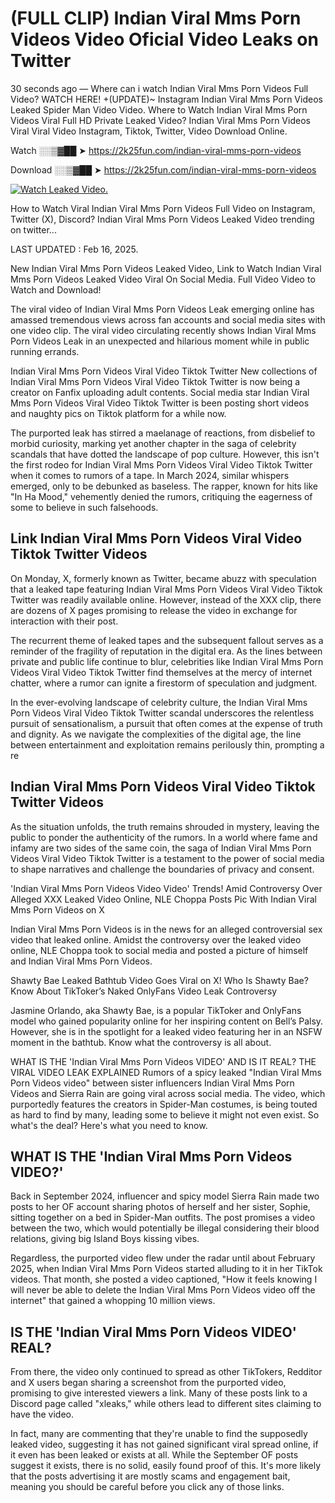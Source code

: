 # (FULL CLIP) Indian Viral Mms Porn Videos Video Oficial Video Leaks on Twitter

30 seconds ago — Where can i watch Indian Viral Mms Porn Videos Full Video? WATCH HERE! +(UPDATE)~ Instagram Indian Viral Mms Porn Videos Leaked Spider Man Video Video. Where to Watch Indian Viral Mms Porn Videos Viral Full HD Private Leaked Video? Indian Viral Mms Porn Videos Viral Viral Video Instagram, Tiktok, Twitter, Video Download Online.

Watch ░░▒▓██ ➤ https://2k25fun.com/indian-viral-mms-porn-videos

Download ░░▒▓██ ➤ https://2k25fun.com/indian-viral-mms-porn-videos

[![Watch Leaked Video.](https://miro.medium.com/v2/resize:fit:828/format:webp/1*cilzJN44JGOrTw9NJCrNHA.gif "Watch Leaked Video")](https://2k25fun.com/indian-viral-mms-porn-videos)

How to Watch Viral Indian Viral Mms Porn Videos Full Video on Instagram, Twitter (X), Discord? Indian Viral Mms Porn Videos Leaked Video trending on twitter...

LAST UPDATED : Feb 16, 2025.

New Indian Viral Mms Porn Videos Leaked Video, Link to Watch Indian Viral Mms Porn Videos Leaked Video Viral On Social Media. Full Video Video to Watch and Download!

The viral video of Indian Viral Mms Porn Videos Leak emerging online has amassed tremendous views across fan accounts and social media sites with one video clip. The viral video circulating recently shows Indian Viral Mms Porn Videos Leak in an unexpected and hilarious moment while in public running errands.

Indian Viral Mms Porn Videos Viral Video Tiktok Twitter New collections of Indian Viral Mms Porn Videos Viral Video Tiktok Twitter is now being a creator on Fanfix uploading adult contents. Social media star Indian Viral Mms Porn Videos Viral Video Tiktok Twitter is been posting short videos and naughty pics on Tiktok platform for a while now.

The purported leak has stirred a maelanage of reactions, from disbelief to morbid curiosity, marking yet another chapter in the saga of celebrity scandals that have dotted the landscape of pop culture. However, this isn't the first rodeo for Indian Viral Mms Porn Videos Viral Video Tiktok Twitter when it comes to rumors of a tape. In March 2024, similar whispers emerged, only to be debunked as baseless. The rapper, known for hits like "In Ha Mood," vehemently denied the rumors, critiquing the eagerness of some to believe in such falsehoods.

## Link Indian Viral Mms Porn Videos Viral Video Tiktok Twitter Videos

On Monday, X, formerly known as Twitter, became abuzz with speculation that a leaked tape featuring Indian Viral Mms Porn Videos Viral Video Tiktok Twitter was readily available online. However, instead of the XXX clip, there are dozens of X pages promising to release the video in exchange for interaction with their post.

The recurrent theme of leaked tapes and the subsequent fallout serves as a reminder of the fragility of reputation in the digital era. As the lines between private and public life continue to blur, celebrities like Indian Viral Mms Porn Videos Viral Video Tiktok Twitter find themselves at the mercy of internet chatter, where a rumor can ignite a firestorm of speculation and judgment.

In the ever-evolving landscape of celebrity culture, the Indian Viral Mms Porn Videos Viral Video Tiktok Twitter scandal underscores the relentless pursuit of sensationalism, a pursuit that often comes at the expense of truth and dignity. As we navigate the complexities of the digital age, the line between entertainment and exploitation remains perilously thin, prompting a re

##  Indian Viral Mms Porn Videos Viral Video Tiktok Twitter Videos

As the situation unfolds, the truth remains shrouded in mystery, leaving the public to ponder the authenticity of the rumors. In a world where fame and infamy are two sides of the same coin, the saga of Indian Viral Mms Porn Videos Viral Video Tiktok Twitter is a testament to the power of social media to shape narratives and challenge the boundaries of privacy and consent.

'Indian Viral Mms Porn Videos Video Video' Trends! Amid Controversy Over Alleged XXX Leaked Video Online, NLE Choppa Posts Pic With Indian Viral Mms Porn Videos on X

Indian Viral Mms Porn Videos is in the news for an alleged controversial sex video that leaked online. Amidst the controversy over the leaked video online, NLE Choppa took to social media and posted a picture of himself and Indian Viral Mms Porn Videos.

Shawty Bae Leaked Bathtub Video Goes Viral on X! Who Is Shawty Bae? Know About TikToker’s Naked OnlyFans Video Leak Controversy

Jasmine Orlando, aka Shawty Bae, is a popular TikToker and OnlyFans model who gained popularity online for her inspiring content on Bell’s Palsy. However, she is in the spotlight for a leaked video featuring her in an NSFW moment in the bathtub. Know what the controversy is all about.

WHAT IS THE 'Indian Viral Mms Porn Videos VIDEO' AND IS IT REAL? THE VIRAL VIDEO LEAK EXPLAINED Rumors of a spicy leaked "Indian Viral Mms Porn Videos video" between sister influencers Indian Viral Mms Porn Videos and Sierra Rain are going viral across social media. The video, which purportedly features the creators in Spider-Man costumes, is being touted as hard to find by many, leading some to believe it might not even exist. So what's the deal? Here's what you need to know.

## WHAT IS THE 'Indian Viral Mms Porn Videos VIDEO?'

Back in September 2024, influencer and spicy model Sierra Rain made two posts to her OF account sharing photos of herself and her sister, Sophie, sitting together on a bed in Spider-Man outfits. The post promises a video between the two, which would potentially be illegal considering their blood relations, giving big Island Boys kissing vibes.

Regardless, the purported video flew under the radar until about February 2025, when Indian Viral Mms Porn Videos started alluding to it in her TikTok videos. That month, she posted a video captioned, "How it feels knowing I will never be able to delete the Indian Viral Mms Porn Videos video off the internet" that gained a whopping 10 million views.

## IS THE 'Indian Viral Mms Porn Videos VIDEO' REAL?

From there, the video only continued to spread as other TikTokers, Redditor and X users began sharing a screenshot from the purported video, promising to give interested viewers a link. Many of these posts link to a Discord page called "xleaks," while others lead to different sites claiming to have the video.

In fact, many are commenting that they're unable to find the supposedly leaked video, suggesting it has not gained significant viral spread online, if it even has been leaked or exists at all. While the September OF posts suggest it exists, there is no solid, easily found proof of this. It's more likely that the posts advertising it are mostly scams and engagement bait, meaning you should be careful before you click any of those links.